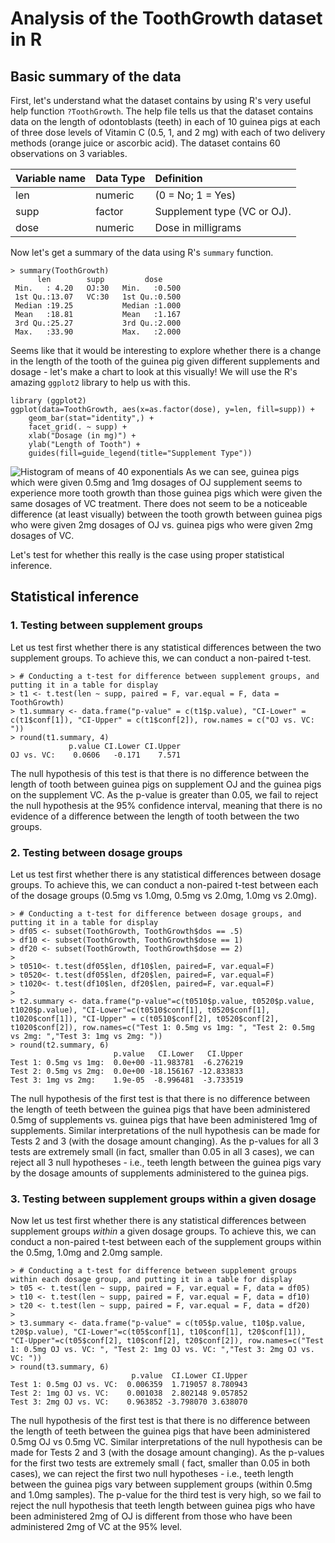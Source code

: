 # Analysis of the ToothGrowth dataset in R

## Basic summary of the data
First, let's understand what the dataset contains by using R's very useful help function `?ToothGrowth`. The help file tells us that the dataset contains data on the length of odontoblasts (teeth) in each of 10 guinea pigs at each of three dose levels of Vitamin C (0.5, 1, and 2 mg) with each of two delivery methods (orange juice or ascorbic acid). The dataset contains 60 observations on 3 variables.

Variable name   | Data Type     | Definition
:-------------- | :-------------| :-------------
len             | numeric       | (0 = No; 1 = Yes)  
supp            | factor        | Supplement type (VC or OJ).
dose            | numeric       | Dose in milligrams

Now let's get a summary of the data using R's `summary` function.
```
> summary(ToothGrowth)
      len        supp         dose      
 Min.   : 4.20   OJ:30   Min.   :0.500  
 1st Qu.:13.07   VC:30   1st Qu.:0.500  
 Median :19.25           Median :1.000  
 Mean   :18.81           Mean   :1.167  
 3rd Qu.:25.27           3rd Qu.:2.000  
 Max.   :33.90           Max.   :2.000  
 ```
Seems like that it would be interesting to explore whether there is a change in the length of the tooth of the guinea pig given different supplements and dosage - let's make a chart to look at this visually! We will use the R's amazing `ggplot2` library to help us with this.
```
library (ggplot2)
ggplot(data=ToothGrowth, aes(x=as.factor(dose), y=len, fill=supp)) +
    geom_bar(stat="identity",) +
    facet_grid(. ~ supp) +
    xlab("Dosage (in mg)") +
    ylab("Length of Tooth") +
    guides(fill=guide_legend(title="Supplement Type"))
```
![Histogram of means of 40 exponentials](https://github.com/dannychan0510/coursera-datascience-statistical-inference-project/blob/master/toothgrowthplot.png?raw=true)
As we can see, guinea pigs which were given 0.5mg and 1mg dosages of OJ supplement seems to experience more tooth growth than those guinea pigs which were given the same dosages of VC treatment. There does not seem to be a noticeable difference (at least visually) between the tooth growth between guinea pigs who were given 2mg dosages of OJ vs. guinea pigs who were given 2mg dosages of VC. 

Let's test for whether this really is the case using proper statistical inference.

## Statistical inference
### 1. Testing between supplement groups
Let us test first whether there is any statistical differences between the two supplement groups. To achieve this, we can conduct a non-paired t-test.
```
> # Conducting a t-test for difference between supplement groups, and putting it in a table for display
> t1 <- t.test(len ~ supp, paired = F, var.equal = F, data = ToothGrowth)
> t1.summary <- data.frame("p-value" = c(t1$p.value), "CI-Lower" = c(t1$conf[1]), "CI-Upper" = c(t1$conf[2]), row.names = c("OJ vs. VC:  "))
> round(t1.summary, 4)
             p.value CI.Lower CI.Upper
OJ vs. VC:    0.0606   -0.171    7.571
```
The null hypothesis of this test is that there is no difference between the length of tooth between guinea pigs on supplement OJ and the guinea pigs on the supplement VC. As the p-value is greater than 0.05, we fail to reject the null hypothesis at the 95% confidence interval, meaning that there is no evidence of a difference between the length of tooth between the two groups.

### 2. Testing between dosage groups
Let us test first whether there is any statistical differences between dosage groups. To achieve this, we can conduct a non-paired t-test between each of the dosage groups (0.5mg vs 1.0mg, 0.5mg vs 2.0mg, 1.0mg vs 2.0mg).
```
> # Conducting a t-test for difference between dosage groups, and putting it in a table for display
> df05 <- subset(ToothGrowth, ToothGrowth$dos == .5)
> df10 <- subset(ToothGrowth, ToothGrowth$dose == 1)
> df20 <- subset(ToothGrowth, ToothGrowth$dose == 2)
> 
> t0510<- t.test(df05$len, df10$len, paired=F, var.equal=F)
> t0520<- t.test(df05$len, df20$len, paired=F, var.equal=F)
> t1020<- t.test(df10$len, df20$len, paired=F, var.equal=F)
> 
> t2.summary <- data.frame("p-value"=c(t0510$p.value, t0520$p.value, t1020$p.value), "CI-Lower"=c(t0510$conf[1], t0520$conf[1], t1020$conf[1]), "CI-Upper" = c(t0510$conf[2], t0520$conf[2], t1020$conf[2]), row.names=c("Test 1: 0.5mg vs 1mg: ", "Test 2: 0.5mg vs 2mg: ","Test 3: 1mg vs 2mg: "))
> round(t2.summary, 6)
                       p.value   CI.Lower   CI.Upper
Test 1: 0.5mg vs 1mg:  0.0e+00 -11.983781  -6.276219
Test 2: 0.5mg vs 2mg:  0.0e+00 -18.156167 -12.833833
Test 3: 1mg vs 2mg:    1.9e-05  -8.996481  -3.733519
```
The null hypothesis of the first test is that there is no difference between the length of teeth between the guinea pigs that have been administered 0.5mg of supplements vs. guinea pigs that have been administered 1mg of supplements. Similar interpretations of the null hypothesis can be made for Tests 2 and 3 (with the dosage amount changing). As the p-values for all 3 tests are extremely small (in fact, smaller than 0.05 in all 3 cases), we can reject all 3 null hypotheses - i.e., teeth length between the guinea pigs vary by the dosage amounts of supplements administered to the guinea pigs.

### 3. Testing between supplement groups within a given dosage
Now let us test first whether there is any statistical differences between supplement groups *within* a given dosage groups. To achieve this, we can conduct a non-paired t-test between each of the supplement groups within the 0.5mg, 1.0mg and 2.0mg sample.
```
> # Conducting a t-test for difference between supplement groups within each dosage group, and putting it in a table for display
> t05 <- t.test(len ~ supp, paired = F, var.equal = F, data = df05)
> t10 <- t.test(len ~ supp, paired = F, var.equal = F, data = df10)
> t20 <- t.test(len ~ supp, paired = F, var.equal = F, data = df20)
> 
> t3.summary <- data.frame("p-value" = c(t05$p.value, t10$p.value, t20$p.value), "CI-Lower"=c(t05$conf[1], t10$conf[1], t20$conf[1]), "CI-Upper"=c(t05$conf[2], t10$conf[2], t20$conf[2]), row.names=c("Test 1: 0.5mg OJ vs. VC: ", "Test 2: 1mg OJ vs. VC: ","Test 3: 2mg OJ vs. VC: "))
> round(t3.summary, 6)
                           p.value  CI.Lower CI.Upper
Test 1: 0.5mg OJ vs. VC:  0.006359  1.719057 8.780943
Test 2: 1mg OJ vs. VC:    0.001038  2.802148 9.057852
Test 3: 2mg OJ vs. VC:    0.963852 -3.798070 3.638070
```
The null hypothesis of the first test is that there is no difference between the length of teeth between the guinea pigs that have been administered 0.5mg OJ vs 0.5mg VC.  Similar interpretations of the null hypothesis can be made for Tests 2 and 3 (with the dosage amount changing). As the p-values for the first two tests are extremely small ( fact, smaller than 0.05 in both cases), we can reject the first two null hypotheses - i.e., teeth length between the guinea pigs vary between supplement groups (within 0.5mg and 1.0mg samples). The p-value for the third test is very high, so we fail to reject the null hypothesis that teeth length between guinea pigs who have been administered 2mg of OJ is different from those who have been administered 2mg of VC at the 95% level.
